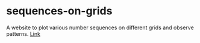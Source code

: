 # sequences-on-grids
A website to plot various number sequences on different grids and observe patterns. [Link](https://shouvikghosh2048.github.io/sequences-on-grids/)
